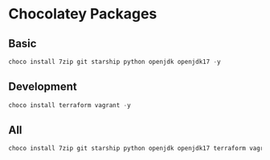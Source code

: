 # Chocolatey Packages

## Basic

```powershell
choco install 7zip git starship python openjdk openjdk17 -y
```

## Development

```powershell
choco install terraform vagrant -y
```

## All

```powershell
choco install 7zip git starship python openjdk openjdk17 terraform vagrant -y
```